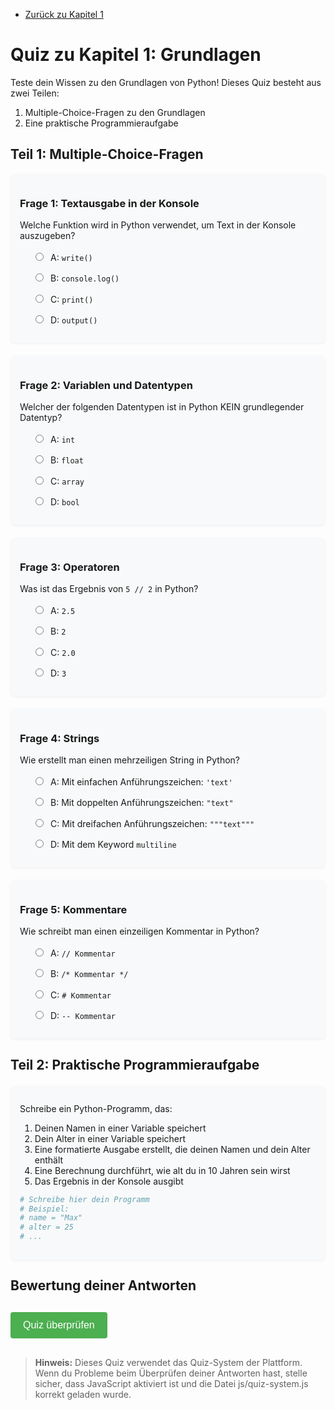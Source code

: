 - [Zurück zu Kapitel 1](Kapitel_1.md)

# Quiz zu Kapitel 1: Grundlagen

Teste dein Wissen zu den Grundlagen von Python! Dieses Quiz besteht aus zwei Teilen:
1. Multiple-Choice-Fragen zu den Grundlagen
2. Eine praktische Programmieraufgabe

## Teil 1: Multiple-Choice-Fragen

<div class="quiz-container" data-quiz-id="kapitel1">
  <div class="quiz-question" data-question-id="1">
    <h3>Frage 1: Textausgabe in der Konsole</h3>
    <p>Welche Funktion wird in Python verwendet, um Text in der Konsole auszugeben?</p>
    <div class="quiz-options">
      <div class="quiz-option"><input type="radio" name="q1" value="A" id="q1-A"><label for="q1-A">A: <code>write()</code></label></div>
      <div class="quiz-option"><input type="radio" name="q1" value="B" id="q1-B"><label for="q1-B">B: <code>console.log()</code></label></div>
      <div class="quiz-option"><input type="radio" name="q1" value="C" id="q1-C"><label for="q1-C">C: <code>print()</code></label></div>
      <div class="quiz-option"><input type="radio" name="q1" value="D" id="q1-D"><label for="q1-D">D: <code>output()</code></label></div>
    </div>
  </div>

  <div class="quiz-question" data-question-id="2">
    <h3>Frage 2: Variablen und Datentypen</h3>
    <p>Welcher der folgenden Datentypen ist in Python KEIN grundlegender Datentyp?</p>
    <div class="quiz-options">
      <div class="quiz-option"><input type="radio" name="q2" value="A" id="q2-A"><label for="q2-A">A: <code>int</code></label></div>
      <div class="quiz-option"><input type="radio" name="q2" value="B" id="q2-B"><label for="q2-B">B: <code>float</code></label></div>
      <div class="quiz-option"><input type="radio" name="q2" value="C" id="q2-C"><label for="q2-C">C: <code>array</code></label></div>
      <div class="quiz-option"><input type="radio" name="q2" value="D" id="q2-D"><label for="q2-D">D: <code>bool</code></label></div>
    </div>
  </div>

  <div class="quiz-question" data-question-id="3">
    <h3>Frage 3: Operatoren</h3>
    <p>Was ist das Ergebnis von <code>5 // 2</code> in Python?</p>
    <div class="quiz-options">
      <div class="quiz-option"><input type="radio" name="q3" value="A" id="q3-A"><label for="q3-A">A: <code>2.5</code></label></div>
      <div class="quiz-option"><input type="radio" name="q3" value="B" id="q3-B"><label for="q3-B">B: <code>2</code></label></div>
      <div class="quiz-option"><input type="radio" name="q3" value="C" id="q3-C"><label for="q3-C">C: <code>2.0</code></label></div>
      <div class="quiz-option"><input type="radio" name="q3" value="D" id="q3-D"><label for="q3-D">D: <code>3</code></label></div>
    </div>
  </div>

  <div class="quiz-question" data-question-id="4">
    <h3>Frage 4: Strings</h3>
    <p>Wie erstellt man einen mehrzeiligen String in Python?</p>
    <div class="quiz-options">
      <div class="quiz-option"><input type="radio" name="q4" value="A" id="q4-A"><label for="q4-A">A: Mit einfachen Anführungszeichen: <code>'text'</code></label></div>
      <div class="quiz-option"><input type="radio" name="q4" value="B" id="q4-B"><label for="q4-B">B: Mit doppelten Anführungszeichen: <code>"text"</code></label></div>
      <div class="quiz-option"><input type="radio" name="q4" value="C" id="q4-C"><label for="q4-C">C: Mit dreifachen Anführungszeichen: <code>"""text"""</code></label></div>
      <div class="quiz-option"><input type="radio" name="q4" value="D" id="q4-D"><label for="q4-D">D: Mit dem Keyword <code>multiline</code></label></div>
    </div>
  </div>

  <div class="quiz-question" data-question-id="5">
    <h3>Frage 5: Kommentare</h3>
    <p>Wie schreibt man einen einzeiligen Kommentar in Python?</p>
    <div class="quiz-options">
      <div class="quiz-option"><input type="radio" name="q5" value="A" id="q5-A"><label for="q5-A">A: <code>// Kommentar</code></label></div>
      <div class="quiz-option"><input type="radio" name="q5" value="B" id="q5-B"><label for="q5-B">B: <code>/* Kommentar */</code></label></div>
      <div class="quiz-option"><input type="radio" name="q5" value="C" id="q5-C"><label for="q5-C">C: <code># Kommentar</code></label></div>
      <div class="quiz-option"><input type="radio" name="q5" value="D" id="q5-D"><label for="q5-D">D: <code>-- Kommentar</code></label></div>
    </div>
  </div>
</div>

## Teil 2: Praktische Programmieraufgabe

<div class="coding-exercise" data-exercise-id="kapitel1-code">
  <p>Schreibe ein Python-Programm, das:</p>
  <ol>
    <li>Deinen Namen in einer Variable speichert</li>
    <li>Dein Alter in einer Variable speichert</li>
    <li>Eine formatierte Ausgabe erstellt, die deinen Namen und dein Alter enthält</li>
    <li>Eine Berechnung durchführt, wie alt du in 10 Jahren sein wirst</li>
    <li>Das Ergebnis in der Konsole ausgibt</li>
  </ol>

```python
# Schreibe hier dein Programm
# Beispiel:
# name = "Max"
# alter = 25
# ...

```
</div>

## Bewertung deiner Antworten

<div class="quiz-controls">
  <button id="check-quiz" class="quiz-button">Quiz überprüfen</button>
  <div id="quiz-result" class="quiz-result"></div>
</div>

<div class="quiz-feedback" style="display: none;">
  <h3>Korrekte Antworten für Multiple-Choice-Fragen:</h3>
  <ul>
    <li>Frage 1: C (<code>print()</code> wird verwendet, um Text in der Konsole auszugeben)</li>
    <li>Frage 2: C (<code>array</code> ist kein grundlegender Datentyp in Python, sondern <code>list</code>)</li>
    <li>Frage 3: B (Das Ergebnis von <code>5 // 2</code> ist <code>2</code>, da es eine Ganzzahldivision ist)</li>
    <li>Frage 4: C (Mehrzeilige Strings werden mit dreifachen Anführungszeichen erstellt)</li>
    <li>Frage 5: C (Einzeilige Kommentare beginnen mit <code>#</code>)</li>
  </ul>
  
  <h3>Beispiellösung für die Programmieraufgabe:</h3>
  <pre><code class="language-python">
# Speichere Namen und Alter in Variablen
name = "Max"
alter = 25

# Erstelle eine formatierte Ausgabe
print(f"Mein Name ist {name} und ich bin {alter} Jahre alt.")

# Berechne das Alter in 10 Jahren
alter_in_10_jahren = alter + 10

# Gib das Ergebnis aus
print(f"In 10 Jahren werde ich {alter_in_10_jahren} Jahre alt sein.")
  </code></pre>
  
  <div class="next-steps">
    <p>Wenn du mindestens 70% der Fragen richtig beantwortet hast, kannst du zum nächsten Kapitel weitergehen:</p>
    <a href="../Kapitel_2/Kapitel_2.md" class="next-chapter-button">Zum nächsten Kapitel</a>
  </div>
</div>

<script>
// Quiz-Daten für das Quiz-System
window.quizData = window.quizData || {};
window.quizData["kapitel1"] = {
  title: "Quiz zu Kapitel 1: Grundlagen",
  questions: [
    {
      id: "1",
      correctAnswer: "C",
      explanation: "In Python wird die print()-Funktion verwendet, um Text in der Konsole auszugeben."
    },
    {
      id: "2",
      correctAnswer: "C",
      explanation: "array ist kein grundlegender Datentyp in Python. Stattdessen gibt es list für ähnliche Funktionalität."
    },
    {
      id: "3",
      correctAnswer: "B",
      explanation: "Der Operator // führt eine Ganzzahldivision durch, daher ist das Ergebnis von 5 // 2 gleich 2."
    },
    {
      id: "4",
      correctAnswer: "C",
      explanation: "Mehrzeilige Strings werden in Python mit dreifachen Anführungszeichen (''' oder \"\"\") erstellt."
    },
    {
      id: "5",
      correctAnswer: "C",
      explanation: "In Python beginnen einzeilige Kommentare mit dem #-Zeichen."
    }
  ],
  codeExercise: {
    id: "kapitel1-code",
    checkFunction: function(code, output) {
      // Prüfe, ob der Code die Anforderungen erfüllt
      let hasName = /\w+\s*=\s*["'][\w\s]+["']/.test(code);
      let hasAge = /\w+\s*=\s*\d+/.test(code);
      let hasFormatted = /print\s*\(\s*f["'].*\{.*\}.*["']\s*\)/.test(code);
      let hasCalculation = /\+\s*10/.test(code);
      let hasOutput = output && output.length > 0;
      
      return {
        passed: hasName && hasAge && hasFormatted && hasCalculation && hasOutput,
        feedback: hasName && hasAge && hasFormatted && hasCalculation && hasOutput
          ? "Sehr gut! Dein Code erfüllt alle Anforderungen."
          : "Dein Code erfüllt nicht alle Anforderungen. Überprüfe, ob du: 1) Namen und Alter in Variablen speicherst, 2) eine formatierte Ausgabe erstellst, 3) das Alter in 10 Jahren berechnest, 4) das Ergebnis ausgibst."
      };
    }
  }
};

// Event-Listener für den Quiz-Button
document.addEventListener('DOMContentLoaded', function() {
  const checkButton = document.getElementById('check-quiz');
  if (checkButton) {
    checkButton.addEventListener('click', function() {
      // Zeige die Feedback-Sektion in jedem Fall an
      document.querySelector('.quiz-feedback').style.display = 'block';
      
      if (typeof window.evaluateQuiz === 'function') {
        // Verwende die Funktion aus dem Quiz-System
        // Der zweite Parameter 'true' erlaubt leere Einreichungen
        window.evaluateQuiz('kapitel1', true);
      } else {
        // Fallback, wenn das Quiz-System nicht geladen ist
        const resultElement = document.getElementById('quiz-result');
        resultElement.textContent = 'Das Quiz-System konnte nicht geladen werden. Bitte aktualisiere die Seite oder kontaktiere den Administrator.';
        resultElement.style.display = 'block';
        resultElement.className = 'quiz-result error';
      }
    });
  }
});
</script>

<style>
/* Quiz-Styling */
.quiz-container {
  margin-bottom: 30px;
}

.quiz-question {
  margin-bottom: 20px;
  padding: 15px;
  background-color: #f8f9fa;
  border-radius: 8px;
  box-shadow: 0 2px 4px rgba(0,0,0,0.05);
}

.quiz-options {
  margin-left: 20px;
  line-height: 1.8;
}

.quiz-option {
  margin: 8px 0;
}

.quiz-option label {
  display: inline-block;
  margin-left: 8px;
  cursor: pointer;
}

.coding-exercise {
  margin: 20px 0;
  padding: 15px;
  background-color: #f8f9fa;
  border-radius: 8px;
  box-shadow: 0 2px 4px rgba(0,0,0,0.05);
}

.quiz-controls {
  margin: 30px 0;
}

.quiz-button {
  background-color: #4CAF50;
  color: white;
  padding: 12px 20px;
  border: none;
  border-radius: 4px;
  cursor: pointer;
  font-size: 16px;
  transition: background-color 0.3s;
}

.quiz-button:hover {
  background-color: #45a049;
}

.quiz-result {
  margin-top: 20px;
  padding: 15px;
  border-radius: 4px;
  display: none;
}

.quiz-result.success {
  background-color: #e8f5e9;
  border-left: 6px solid #4CAF50;
}

.quiz-result.error {
  background-color: #ffebee;
  border-left: 6px solid #f44336;
}

.quiz-feedback {
  margin-top: 30px;
  padding: 20px;
  background-color: #f0f8ff;
  border-radius: 8px;
  border-left: 6px solid #2196F3;
}

.next-steps {
  margin-top: 30px;
  padding: 15px;
  background-color: #f0fff0;
  border-radius: 8px;
  border-left: 6px solid #4CAF50;
}

.next-chapter-button {
  display: inline-block;
  background-color: #4CAF50;
  color: white;
  padding: 10px 15px;
  text-decoration: none;
  border-radius: 4px;
  margin-top: 10px;
  transition: background-color 0.3s;
}

.next-chapter-button:hover {
  background-color: #45a049;
}
</style>

> **Hinweis:** Dieses Quiz verwendet das Quiz-System der Plattform. Wenn du Probleme beim Überprüfen deiner Antworten hast, stelle sicher, dass JavaScript aktiviert ist und die Datei js/quiz-system.js korrekt geladen wurde.